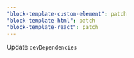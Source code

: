 ```yaml
---
"block-template-custom-element": patch
"block-template-html": patch
"block-template-react": patch
---
```


Update `devDependencies`
